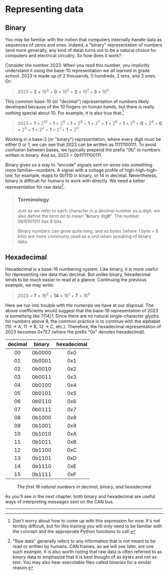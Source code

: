 # Representing data

## Binary
You may be familiar with the notion that computers internally handle data as
sequences of zeros and ones. Indeed, a "binary" representation of numbers
(and more generally, any kind of data) turns out to be a natural choice for
computers and electrical circuitry. So how does it work?

Consider the number 2023. When you read this number, you implicitly understand
it using the base-10 representation we all learned in grade school. 2023 is made
up of 2 thousands, 0 hundreds, 2 tens, and 3 ones. Or:

> 2023 = __2__ × 10<sup>3</sup> + __0__ × 10<sup>2</sup> + __2__ × 10<sup>1</sup> + __3__ × 10<sup>0</sup>.

This common base-10 (or "decimal") representation of numbers likely developed because of
the 10 fingers on human hands, but there is really nothing special about 10. For example,
it is also true that:[^1]

> 2023 = __1__ × 2<sup>10</sup> + __1__ × 2<sup>9</sup> + __1__ × 2<sup>8</sup> + __1__ × 2<sup>7</sup> + __1__ × 2<sup>6</sup> + __1__ × 2<sup>5</sup> + __0__ × 2<sup>4</sup> + __0__ × 2<sup>3</sup> + __1__ × 2<sup>2</sup> + __1__ × 2<sup>1</sup> + __1__ × 2<sup>0</sup>.

Working in a base-2 (or "binary") representation, where every digit must be
either 0 or 1, we can see that 2023 can be written as 11111100111. To avoid
confusion between bases, we typically prepend the prefix "0b" to numbers written
in binary. And so, 2023 = 0b11111100111.

Binary gives us a way to "encode" signals sent on wires into something more
familiar—numbers. A signal with a voltage profile of high-high-high-low, for
example,  maps to 0b1110 in binary, or 14 in decimal. Nevertheless, binary is
difficult for humans to work with directly. We need a better representation for
raw data[^2].

> ### Terminology
> Just as we refer to each character in a decimal number as a digit, we also define the
> term *bit* to mean "<b>b</b>inary dig<b>it</b>". The number 0b10101011 has 8 bits.
>
> Binary numbers can grow quite long, and so *bytes* (where 1 byte = 8 bits) are more
> commonly used as a unit when speaking of binary data.


## Hexadecimal
Hexadecimal is a base-16 numbering system. Like binary, it is more useful for representing
raw data than decimal. But unlike binary, hexadecimal tends to be much easier to read at
a glance. Continuing the previous example, we may write:

> 2023 = __7__ × 16<sup>2</sup> + __14__ × 16<sup>1</sup> + __7__ × 16<sup>0</sup>

Here we run into trouble with the numerals we have at our disposal. The above coefficients
would suggest that the base-16 representation of 2023 is something like 7|14|7. Since there
are no natural single-character glyphs for numbers above 9, the common practice is to continue
with the alphabet (10 → A, 11 → B, 12 → C, etc.). Therefore, the hexadecimal representation of
2023 becomes 0x7E7 (where the prefix "0x" denotes hexadecimal).


| decimal | binary | hexadecimal |
| :-----: | :----: | :---------: |
|    00   | 0b0000 |     0x0     |
|    01   | 0b0001 |     0x1     |
|    02   | 0b0010 |     0x2     |
|    03   | 0b0011 |     0x3     |
|    04   | 0b0100 |     0x4     |
|    05   | 0b0101 |     0x5     |
|    06   | 0b0110 |     0x6     |
|    07   | 0b0111 |     0x7     |
|    08   | 0b1000 |     0x8     |
|    09   | 0b1001 |     0x9     |
|    10   | 0b1010 |     0xA     |
|    11   | 0b1011 |     0xB     |
|    12   | 0b1100 |     0xC     |
|    13   | 0b1101 |     0xD     |
|    14   | 0b1110 |     0xE     |
|    15   | 0b1111 |     0xF     |
<div style="text-align: center"><i>The first 16 natural numbers in decimal, binary, and hexadecimal</i></div>

As you'll see in the next chapter, both binary and hexadecimal are useful ways of interpreting
messages sent on the CAN bus.

---

[^1]: Don't worry about how to come up with this expression for now. It's not terribly difficult,
but for this training you will only need to be familiar with the concept and the appropriate
Python functions to call.

[^2]: "Raw data" generally refers to any information that is not meant to be read or written
by humans. CAN frames, as we will see later, are one such example. It is also worth noting
that raw data is often referred to as *binary* data to emphasize that it is best thought of
as bytes and not as text. You may also hear executable files called *binaries* for a
similar reason.
